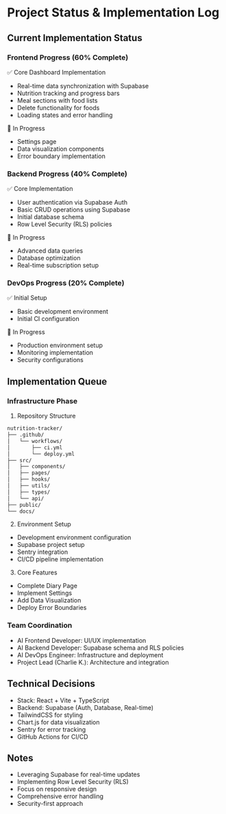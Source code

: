 # Project Status & Implementation Log

## Current Implementation Status

### Frontend Progress (60% Complete)
✅ Core Dashboard Implementation
- Real-time data synchronization with Supabase
- Nutrition tracking and progress bars
- Meal sections with food lists
- Delete functionality for foods
- Loading states and error handling

🔄 In Progress
- Settings page
- Data visualization components
- Error boundary implementation

### Backend Progress (40% Complete)
✅ Core Implementation
- User authentication via Supabase Auth
- Basic CRUD operations using Supabase
- Initial database schema
- Row Level Security (RLS) policies

🔄 In Progress
- Advanced data queries
- Database optimization
- Real-time subscription setup

### DevOps Progress (20% Complete)
✅ Initial Setup
- Basic development environment
- Initial CI configuration

🔄 In Progress
- Production environment setup
- Monitoring implementation
- Security configurations

## Implementation Queue

### Infrastructure Phase
1. Repository Structure
```bash
nutrition-tracker/
├── .github/
│   └── workflows/
│       ├── ci.yml
│       └── deploy.yml
├── src/
│   ├── components/
│   ├── pages/
│   ├── hooks/
│   ├── utils/
│   ├── types/
│   └── api/
├── public/
└── docs/
```

2. Environment Setup
- Development environment configuration
- Supabase project setup
- Sentry integration
- CI/CD pipeline implementation

3. Core Features
- Complete Diary Page
- Implement Settings
- Add Data Visualization
- Deploy Error Boundaries

### Team Coordination
- AI Frontend Developer: UI/UX implementation
- AI Backend Developer: Supabase schema and RLS policies
- AI DevOps Engineer: Infrastructure and deployment
- Project Lead (Charlie K.): Architecture and integration

## Technical Decisions
- Stack: React + Vite + TypeScript
- Backend: Supabase (Auth, Database, Real-time)
- TailwindCSS for styling
- Chart.js for data visualization
- Sentry for error tracking
- GitHub Actions for CI/CD

## Notes
- Leveraging Supabase for real-time updates
- Implementing Row Level Security (RLS)
- Focus on responsive design
- Comprehensive error handling
- Security-first approach